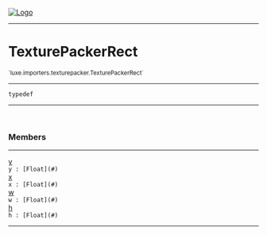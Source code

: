 
[![Logo](../../../../images/logo.png)](../../../../api/index.html)

---



<h1>TexturePackerRect</h1>
<small>`luxe.importers.texturepacker.TexturePackerRect`</small>



---

`typedef`


---


&nbsp;
&nbsp;







<h3>Members</h3> <hr/><span class="member apipage">
                <a name="y"><a class="lift" href="#y">y</a></a><div class="clear"></div>
                <code class="signature apipage">y : [Float](#)</code><br/></span>
            <span class="small_desc_flat"></span><span class="member apipage">
                <a name="x"><a class="lift" href="#x">x</a></a><div class="clear"></div>
                <code class="signature apipage">x : [Float](#)</code><br/></span>
            <span class="small_desc_flat"></span><span class="member apipage">
                <a name="w"><a class="lift" href="#w">w</a></a><div class="clear"></div>
                <code class="signature apipage">w : [Float](#)</code><br/></span>
            <span class="small_desc_flat"></span><span class="member apipage">
                <a name="h"><a class="lift" href="#h">h</a></a><div class="clear"></div>
                <code class="signature apipage">h : [Float](#)</code><br/></span>
            <span class="small_desc_flat"></span>








---

&nbsp;
&nbsp;
&nbsp;
&nbsp;